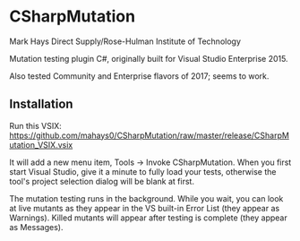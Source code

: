 # CSharpMutation

Mark Hays
Direct Supply/Rose-Hulman Institute of Technology

Mutation testing plugin C#, originally built for Visual Studio Enterprise 2015.

Also tested Community and Enterprise flavors of 2017; seems to work.

## Installation

Run this VSIX: https://github.com/mahays0/CSharpMutation/raw/master/release/CSharpMutation_VSIX.vsix 

It will add a new menu item, Tools -> Invoke CSharpMutation. When you first start Visual Studio, give it a minute to fully load your tests, otherwise the tool's project selection dialog will be blank at first.

The mutation testing runs in the background. While  you wait, you can look at live mutants as they appear in the VS built-in Error List (they appear as Warnings). Killed mutants will appear after testing is complete (they appear as Messages).
